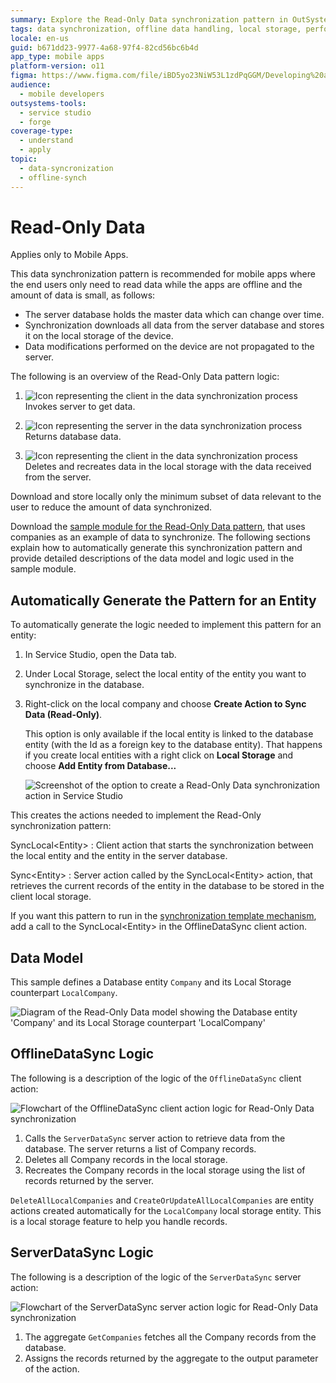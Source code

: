```yaml
---
summary: Explore the Read-Only Data synchronization pattern in OutSystems 11 (O11) for efficient mobile app data management.
tags: data synchronization, offline data handling, local storage, performance optimization, outsystems patterns
locale: en-us
guid: b671dd23-9977-4a68-97f4-82cd56bc6b4d
app_type: mobile apps
platform-version: o11
figma: https://www.figma.com/file/iBD5yo23NiW53L1zdPqGGM/Developing%20an%20Application?node-id=743:1
audience:
  - mobile developers
outsystems-tools:
  - service studio
  - forge
coverage-type:
  - understand
  - apply
topic:
  - data-syncronization
  - offline-synch
---
```


# Read-Only Data

<div class="info" markdown="1">

Applies only to Mobile Apps.

</div>

This data synchronization pattern is recommended for mobile apps where the end users only need to read data while the apps are offline and the amount of data is small, as follows:

* The server database holds the master data which can change over time. 
* Synchronization downloads all data from the server database and stores it on the local storage of the device. 
* Data modifications performed on the device are not propagated to the server. 

The following is an overview of the Read-Only Data pattern logic:

1. ![Icon representing the client in the data synchronization process](images/icon-client.png "Client Icon") Invokes server to get data.

1. ![Icon representing the server in the data synchronization process](images/icon-server.png "Server Icon") Returns database data.

1. ![Icon representing the client in the data synchronization process](images/icon-client.png "Client Icon") Deletes and recreates data in the local storage with the data received from the server.

<div class="info" markdown="1">

Download and store locally only the minimum subset of data relevant to the user to reduce the amount of data synchronized.

</div>

Download the [sample module for the Read-Only Data pattern](http://www.outsystems.com/forge/component/1638/Offline+Data+Sync+Patterns/), that uses companies as an example of data to synchronize. The following sections explain how to automatically generate this synchronization pattern and provide detailed descriptions of the data model and logic used in the sample module.


## Automatically Generate the Pattern for an Entity

To automatically generate the logic needed to implement this pattern for an entity:

1. In Service Studio, open the Data tab.

1. Under Local Storage, select the local entity of the entity you want to synchronize in the database.

1. Right-click on the local company and choose **Create Action to Sync Data (Read-Only)**.

    This option is only available if the local entity is linked to the database entity (with the Id as a foreign key to the database entity). That happens if you create local entities with a right click on **Local Storage** and choose **Add Entity from Database...**

    ![Screenshot of the option to create a Read-Only Data synchronization action in Service Studio](images/read-only-data-accelerator.png "Create Action to Sync Data (Read-Only)")

This creates the actions needed to implement the Read-Only synchronization pattern:

SyncLocal&lt;Entity&gt;
:   Client action that starts the synchronization between the local entity and the entity in the server database.

Sync&lt;Entity&gt;
:   Server action called by the SyncLocal&lt;Entity&gt; action, that retrieves the current records of the entity in the database to be stored in the client local storage.

If you want this pattern to run in the [synchronization template mechanism](<../sync-implement.md>), add a call to the SyncLocal&lt;Entity&gt; in the OfflineDataSync client action.


## Data Model

This sample defines a Database entity `Company` and its Local Storage counterpart `LocalCompany`.

![Diagram of the Read-Only Data model showing the Database entity 'Company' and its Local Storage counterpart 'LocalCompany'](images/read-only-data-data-model.png "Read-Only Data Model")


## OfflineDataSync Logic

The following is a description of the logic of the `OfflineDataSync` client action:

![Flowchart of the OfflineDataSync client action logic for Read-Only Data synchronization](images/read-only-data-offlinedatasync.png "OfflineDataSync Logic")

1. Calls the `ServerDataSync` server action to retrieve data from the database. The server returns a list of Company records.
1. Deletes all Company records in the local storage.
1. Recreates the Company records in the local storage using the list of records returned by the server.

`DeleteAllLocalCompanies` and `CreateOrUpdateAllLocalCompanies` are entity actions created automatically for the `LocalCompany` local storage entity. This is a local storage feature to help you handle records.


## ServerDataSync Logic

The following is a description of the logic of the `ServerDataSync` server action:

![Flowchart of the ServerDataSync server action logic for Read-Only Data synchronization](images/read-only-data-serverdatasync.png "ServerDataSync Logic")

1. The aggregate `GetCompanies` fetches all the Company records from the database.
1. Assigns the records returned by the aggregate to the output parameter of the action.
